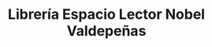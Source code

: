 ---
title: "Librería Espacio Lector Nobel Valdepeñas"
url: /valdepenas/libreria-espacio-lector-nobel-valdepenas/
shop: libros
---